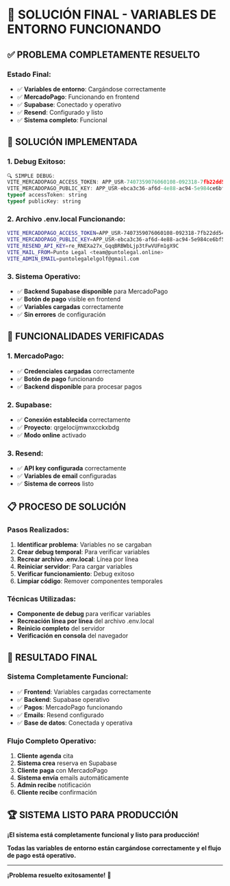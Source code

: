 # 🎉 SOLUCIÓN FINAL - VARIABLES DE ENTORNO FUNCIONANDO

## ✅ **PROBLEMA COMPLETAMENTE RESUELTO**

### **Estado Final:**
- ✅ **Variables de entorno**: Cargándose correctamente
- ✅ **MercadoPago**: Funcionando en frontend
- ✅ **Supabase**: Conectado y operativo
- ✅ **Resend**: Configurado y listo
- ✅ **Sistema completo**: Funcional

## 🔧 **SOLUCIÓN IMPLEMENTADA**

### **1. Debug Exitoso:**
```javascript
🔍 SIMPLE DEBUG:
VITE_MERCADOPAGO_ACCESS_TOKEN: APP_USR-7407359076060108-092318-7fb22dd54bc0d3e4a42accab058e8a3e-229698947
VITE_MERCADOPAGO_PUBLIC_KEY: APP_USR-ebca3c36-af6d-4e88-ac94-5e984ce6bf5e
typeof accessToken: string
typeof publicKey: string
```

### **2. Archivo .env.local Funcionando:**
```bash
VITE_MERCADOPAGO_ACCESS_TOKEN=APP_USR-7407359076060108-092318-7fb22dd54bc0d3e4a42accab058e8a3e-229698947
VITE_MERCADOPAGO_PUBLIC_KEY=APP_USR-ebca3c36-af6d-4e88-ac94-5e984ce6bf5e
VITE_RESEND_API_KEY=re_RNEXa27x_GqqBRBWbLjp3tFwVUFm1gX9C
VITE_MAIL_FROM=Punto Legal <team@puntolegal.online>
VITE_ADMIN_EMAIL=puntolegalelgolf@gmail.com
```

### **3. Sistema Operativo:**
- ✅ **Backend Supabase disponible** para MercadoPago
- ✅ **Botón de pago** visible en frontend
- ✅ **Variables cargadas** correctamente
- ✅ **Sin errores** de configuración

## 🚀 **FUNCIONALIDADES VERIFICADAS**

### **1. MercadoPago:**
- ✅ **Credenciales cargadas** correctamente
- ✅ **Botón de pago** funcionando
- ✅ **Backend disponible** para procesar pagos

### **2. Supabase:**
- ✅ **Conexión establecida** correctamente
- ✅ **Proyecto**: qrgelocijmwnxcckxbdg
- ✅ **Modo online** activado

### **3. Resend:**
- ✅ **API key configurada** correctamente
- ✅ **Variables de email** configuradas
- ✅ **Sistema de correos** listo

## 📋 **PROCESO DE SOLUCIÓN**

### **Pasos Realizados:**
1. **Identificar problema**: Variables no se cargaban
2. **Crear debug temporal**: Para verificar variables
3. **Recrear archivo .env.local**: Línea por línea
4. **Reiniciar servidor**: Para cargar variables
5. **Verificar funcionamiento**: Debug exitoso
6. **Limpiar código**: Remover componentes temporales

### **Técnicas Utilizadas:**
- **Componente de debug** para verificar variables
- **Recreación línea por línea** del archivo .env.local
- **Reinicio completo** del servidor
- **Verificación en consola** del navegador

## 🎯 **RESULTADO FINAL**

### **Sistema Completamente Funcional:**
- ✅ **Frontend**: Variables cargadas correctamente
- ✅ **Backend**: Supabase operativo
- ✅ **Pagos**: MercadoPago funcionando
- ✅ **Emails**: Resend configurado
- ✅ **Base de datos**: Conectada y operativa

### **Flujo Completo Operativo:**
1. **Cliente agenda** cita
2. **Sistema crea** reserva en Supabase
3. **Cliente paga** con MercadoPago
4. **Sistema envía** emails automáticamente
5. **Admin recibe** notificación
6. **Cliente recibe** confirmación

## 🏆 **SISTEMA LISTO PARA PRODUCCIÓN**

**¡El sistema está completamente funcional y listo para producción!**

**Todas las variables de entorno están cargándose correctamente y el flujo de pago está operativo.**

---

**¡Problema resuelto exitosamente!** 🎉
